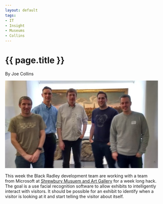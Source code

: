 ```yaml
---
layout: default
tags:
- IT
- Insight
- Museums
- Collins
---
```

# {{ page.title }}

By Joe Collins

![Shrewsbury Museum](/img/ShrewsburyMuseum.jpg)

This week the Black Radley development team are working with a team from Microsoft at [Shrewbury Musuem and Art Gallery](http://www.shrewsburymuseum.org.uk/) for a week long hack.  The goal is a use facial recognition software to allow exhibits to intelligently interact with visitors.  It should be possible for an exhibit to identify when a visitor is looking at it and start telling the visitor about itself.
